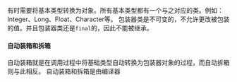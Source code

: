 有时需要将基本类型转换为对象。所有基本类型都有一个与之对应的类。例如：Integer、Long、Float、Character等。
包装器类是不可变的，不允许更改被包装的值。并且包装器类还是`final`的，因此不能被继承。
#### 自动装箱和拆箱
自动装箱就是在调用过程中将基础类型自动转换为包装器对象的过程，而自动拆箱则与此相反。
自动装箱和拆箱是由编译器